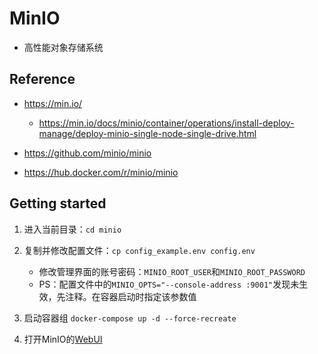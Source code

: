 # MinIO

* 高性能对象存储系统

## Reference

* https://min.io/
  
  * https://min.io/docs/minio/container/operations/install-deploy-manage/deploy-minio-single-node-single-drive.html
  
* https://github.com/minio/minio
  
* https://hub.docker.com/r/minio/minio



## Getting started

1. 进入当前目录：```cd minio```
   
2. 复制并修改配置文件：```cp config_example.env config.env```
   * 修改管理界面的账号密码：`MINIO_ROOT_USER`和`MINIO_ROOT_PASSWORD`
   * PS：配置文件中的```MINIO_OPTS="--console-address :9001"```发现未生效，先注释。在容器启动时指定该参数值
   
3. 启动容器组
   ```docker-compose up -d --force-recreate```

4. 打开MinIO的[WebUI](http://localhost:9001)